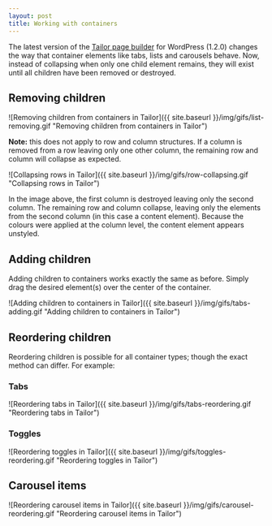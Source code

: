 ```yaml
---
layout: post
title: Working with containers
---
```


The latest version of the [Tailor page builder](http://www.gettailor.com) for WordPress (1.2.0) changes the way that container elements like tabs, lists and carousels behave.  Now, instead of collapsing when only one child element remains, they will exist until all children have been removed or destroyed.

## Removing children

![Removing children from containers in Tailor]({{ site.baseurl }}/img/gifs/list-removing.gif "Removing children from containers in Tailor")

<b>Note:</b> this does not apply to row and column structures.  If a column is removed from a row leaving only one other column, the remaining row and column will collapse as expected.

![Collapsing rows in Tailor]({{ site.baseurl }}/img/gifs/row-collapsing.gif "Collapsing rows in Tailor")

In the image above, the first column is destroyed leaving only the second column.  The remaining row and column collapse, leaving only the elements from the second column (in this case a content element).  Because the colours were applied at the column level, the content element appears unstyled.

## Adding children 

Adding children to containers works exactly the same as before.  Simply drag the desired element(s) over the center of the container.

![Adding children to containers in Tailor]({{ site.baseurl }}/img/gifs/tabs-adding.gif "Adding children to containers in Tailor")

## Reordering children

Reordering children is possible for all container types; though the exact method can differ.  For example:

### Tabs
![Reordering tabs in Tailor]({{ site.baseurl }}/img/gifs/tabs-reordering.gif "Reordering tabs in Tailor")

### Toggles
![Reordering toggles in Tailor]({{ site.baseurl }}/img/gifs/toggles-reordering.gif "Reordering toggles in Tailor")

## Carousel items
![Reordering carousel items in Tailor]({{ site.baseurl }}/img/gifs/carousel-reordering.gif "Reordering carousel items in Tailor")